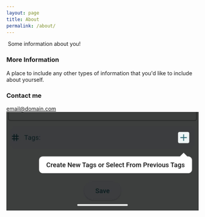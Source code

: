 ```yaml
---
layout: page
title: About
permalink: /about/
---
```

![]()
Some information about you!

### More Information

A place to include any other types of information that you'd like to include about yourself.

### Contact me

[email@domain.com](mailto:email@domain.com)
![IMG-20250702-WA0006.jpg](https://raw.githubusercontent.com/ndubbaka/ndubbaka.github.io/master/IMG-20250702-WA0006.jpg)